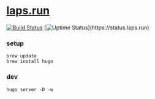 # [laps.run](https://laps.run)
[![Build Status](https://travis-ci.com/lapsrun/laps.run.svg?branch=master)](https://travis-ci.com/lapsrun/laps.run)
[![Uptime Status](https://img.shields.io/uptimerobot/status/m780345795-76bb73c0fab2b92085a22f79.svg")](https://status.laps.run)

### setup

```
brew update
brew install hugo
```

### dev

```
hugo server -D -w
```
